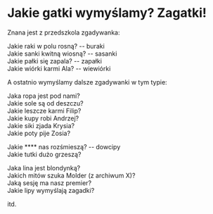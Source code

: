 # Jakie gatki wymyślamy? Zagatki!

Znana jest z przedszkola zgadywanka:

Jakie raki w polu rosną? 	-- buraki<br/>
Jakie sanki kwitną wiosną? 	-- sasanki<br/>
Jakie pałki się zapala? 	-- zapałki<br/>
Jakie wiórki karmi Ala? 	-- wiewiórki<br/>


A ostatnio wymyślamy dalsze zgadywanki w tym typie:<br/>

Jaka ropa jest pod nami?<br/>
Jakie sole są od deszczu?<br/>
Jakie leszcze karmi Filip?<br/>
Jakie kupy robi Andrzej?<br/>
Jakie siki zjada Krysia?<br/>
Jakie poty pije Zosia?<br/>

Jakie \*\*\*\* nas rozśmieszą?	-- dowcipy<br/>
Jakie tutki dużo grzeszą?<br/>

Jaka lina jest blondynką?<br/>
Jakich mitów szuka Molder (z archiwum X)?<br/>
Jaką sesję ma nasz premier?<br/>
Jakie lipy wymyślają zagadki?<br/>

itd.
